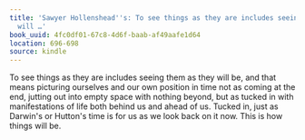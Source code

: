 ```yaml
---
title: 'Sawyer Hollenshead''s: To see things as they are includes seeing them as they
  will …'
book_uuid: 4fc0df01-67c8-4d6f-baab-af49aafe1d64
location: 696-698
source: kindle
---
```


To see things as they are includes seeing them as they will be, and that means picturing ourselves and our own position in time not as coming at the end, jutting out into empty space with nothing beyond, but as tucked in with manifestations of life both behind us and ahead of us. Tucked in, just as Darwin's or Hutton's time is for us as we look back on it now. This is how things will be.
